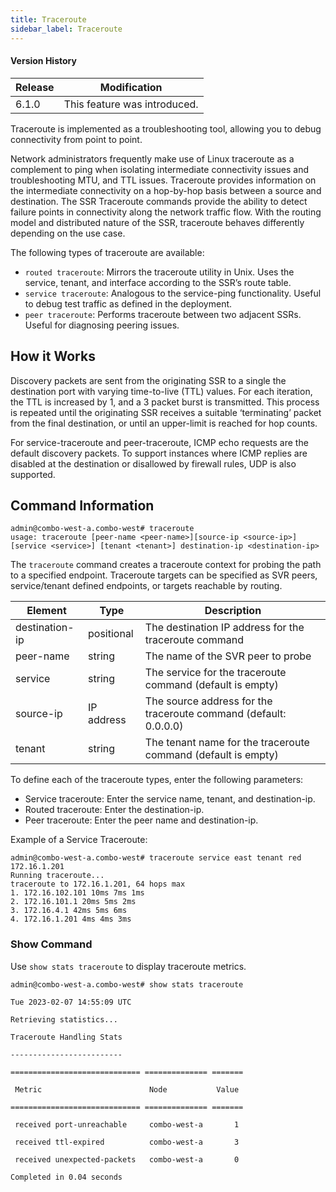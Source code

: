 ```yaml
---
title: Traceroute
sidebar_label: Traceroute
---
```

#### Version History

| Release | Modification |
| ------- | ------------ |
| 6.1.0   | This feature was introduced. |

Traceroute is implemented as a troubleshooting tool, allowing you to debug  connectivity from point to point.

Network administrators frequently make use of Linux traceroute as a complement to ping when isolating intermediate connectivity issues and troubleshooting MTU, and TTL issues. Traceroute provides information on the intermediate connectivity on a hop-by-hop basis between a source and destination. The SSR Traceroute commands provide the ability to detect failure points in connectivity along the network traffic flow. With the routing model and distributed nature of the SSR, traceroute behaves differently depending on the use case.

The following types of traceroute are available:

- `routed traceroute`: Mirrors the traceroute utility in Unix. Uses the service, tenant, and interface according to the SSR’s route table.
- `service traceroute`: Analogous to the service-ping functionality. Useful to debug test traffic as defined in the deployment.
- `peer traceroute`: Performs traceroute between two adjacent SSRs. Useful for diagnosing peering issues.

## How it Works

Discovery packets are sent from the originating SSR to a single the destination port with varying time-to-live (TTL) values. For each iteration, the TTL is increased by 1, and a 3 packet burst is transmitted. This process is repeated until the originating SSR receives a suitable ‘terminating’ packet from the final destination, or until an upper-limit is reached for hop counts. 

For service-traceroute and peer-traceroute, ICMP echo requests are the default discovery packets. To support instances where ICMP replies are disabled at the destination or disallowed by firewall rules, UDP is also supported.

## Command Information

```
admin@combo-west-a.combo-west# traceroute
usage: traceroute [peer-name <peer-name>][source-ip <source-ip>] [service <service>] [tenant <tenant>] destination-ip <destination-ip>
```

The `traceroute` command creates a traceroute context for probing the path to a specified endpoint. Traceroute targets can be specified as SVR peers, service/tenant defined endpoints, or targets reachable by routing.

| Element | Type | Description |
| --- | --- | --- |
| destination-ip | positional | The destination IP address for the traceroute command |
| peer-name | string | The name of the SVR peer to probe |
| service | string | The service for the traceroute command (default is empty) |
| source-ip | IP address | The source address for the traceroute command (default: 0.0.0.0) |
| tenant | string | The tenant name for the traceroute command (default is empty) |

To define each of the traceroute types, enter the following parameters:

- Service traceroute: Enter the service name, tenant, and destination-ip.
- Routed traceroute: Enter the destination-ip.
- Peer traceroute: Enter the peer name and destination-ip.

Example of a Service Traceroute:
```
admin@combo-west-a.combo-west# traceroute service east tenant red 172.16.1.201
Running traceroute...
traceroute to 172.16.1.201, 64 hops max 
1. 172.16.102.101 10ms 7ms 1ms
2. 172.16.101.1 20ms 5ms 2ms
3. 172.16.4.1 42ms 5ms 6ms
4. 172.16.1.201 4ms 4ms 3ms
```

### Show Command

Use `show stats traceroute` to display traceroute metrics.

```
admin@combo-west-a.combo-west# show stats traceroute 

Tue 2023-02-07 14:55:09 UTC 

Retrieving statistics... 

Traceroute Handling Stats 

------------------------- 

============================= ============== ======= 

 Metric                        Node           Value 

============================= ============== ======= 

 received port-unreachable     combo-west-a       1 

 received ttl-expired          combo-west-a       3 

 received unexpected-packets   combo-west-a       0 

Completed in 0.04 seconds 
```